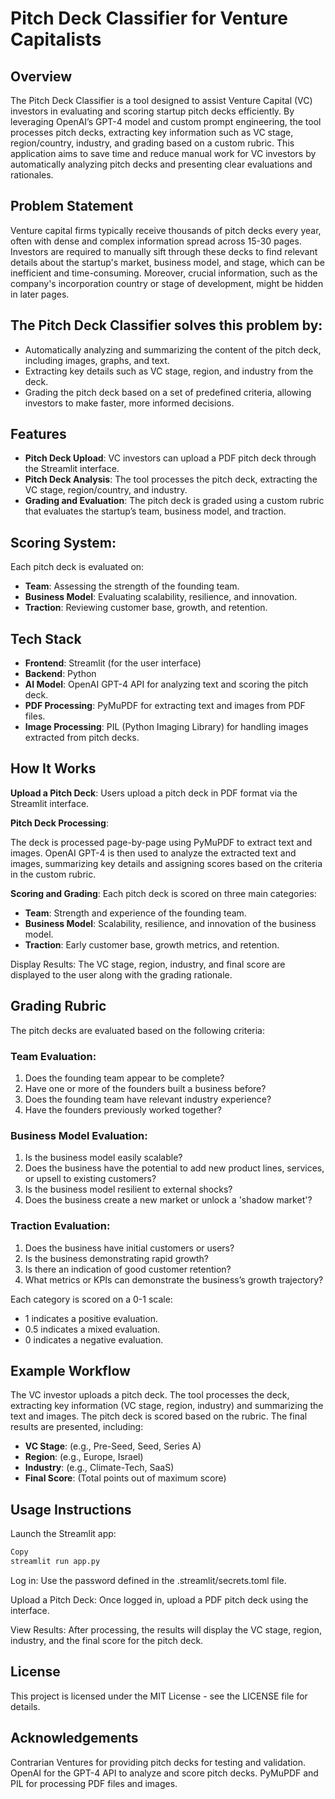 # Pitch Deck Classifier for Venture Capitalists
## Overview
The Pitch Deck Classifier is a tool designed to assist Venture Capital (VC) investors in evaluating and scoring startup pitch decks efficiently. By leveraging OpenAI’s GPT-4 model and custom prompt engineering, the tool processes pitch decks, extracting key information such as VC stage, region/country, industry, and grading based on a custom rubric. This application aims to save time and reduce manual work for VC investors by automatically analyzing pitch decks and presenting clear evaluations and rationales.

## Problem Statement
Venture capital firms typically receive thousands of pitch decks every year, often with dense and complex information spread across 15-30 pages. Investors are required to manually sift through these decks to find relevant details about the startup's market, business model, and stage, which can be inefficient and time-consuming. Moreover, crucial information, such as the company's incorporation country or stage of development, might be hidden in later pages.

## The Pitch Deck Classifier solves this problem by:

- Automatically analyzing and summarizing the content of the pitch deck, including images, graphs, and text.
- Extracting key details such as VC stage, region, and industry from the deck.
- Grading the pitch deck based on a set of predefined criteria, allowing investors to make faster, more informed decisions.

## Features
- **Pitch Deck Upload**: VC investors can upload a PDF pitch deck through the Streamlit interface.
- **Pitch Deck Analysis**: The tool processes the pitch deck, extracting the VC stage, region/country, and industry.
- **Grading and Evaluation**: The pitch deck is graded using a custom rubric that evaluates the startup’s team, business model, and traction.

## Scoring System: 
Each pitch deck is evaluated on:

- **Team**: Assessing the strength of the founding team.
- **Business Model**: Evaluating scalability, resilience, and innovation.
- **Traction**: Reviewing customer base, growth, and retention.

## Tech Stack
- **Frontend**: Streamlit (for the user interface)
- **Backend**: Python
- **AI Model**: OpenAI GPT-4 API for analyzing text and scoring the pitch deck.
- **PDF Processing**: PyMuPDF for extracting text and images from PDF files.
- **Image Processing**: PIL (Python Imaging Library) for handling images extracted from pitch decks.

## How It Works
**Upload a Pitch Deck**: Users upload a pitch deck in PDF format via the Streamlit interface.

**Pitch Deck Processing**:

The deck is processed page-by-page using PyMuPDF to extract text and images.
OpenAI GPT-4 is then used to analyze the extracted text and images, summarizing key details and assigning scores based on the criteria in the custom rubric.

**Scoring and Grading**: Each pitch deck is scored on three main categories:
- **Team**: Strength and experience of the founding team.
- **Business Model**: Scalability, resilience, and innovation of the business model.
- **Traction**: Early customer base, growth metrics, and retention.

Display Results: The VC stage, region, industry, and final score are displayed to the user along with the grading rationale.

## Grading Rubric
The pitch decks are evaluated based on the following criteria:

### Team Evaluation:
1. Does the founding team appear to be complete?
2. Have one or more of the founders built a business before?
3. Does the founding team have relevant industry experience?
4. Have the founders previously worked together?

### Business Model Evaluation:
1. Is the business model easily scalable?
2. Does the business have the potential to add new product lines, services, or upsell to existing customers?
3. Is the business model resilient to external shocks?
4. Does the business create a new market or unlock a 'shadow market'?

### Traction Evaluation:
1. Does the business have initial customers or users?
2. Is the business demonstrating rapid growth?
3. Is there an indication of good customer retention?
4. What metrics or KPIs can demonstrate the business’s growth trajectory?

Each category is scored on a 0-1 scale:

- 1 indicates a positive evaluation.
- 0.5 indicates a mixed evaluation.
- 0 indicates a negative evaluation.

## Example Workflow
The VC investor uploads a pitch deck.
The tool processes the deck, extracting key information (VC stage, region, industry) and summarizing the text and images.
The pitch deck is scored based on the rubric.
The final results are presented, including:

- **VC Stage**: (e.g., Pre-Seed, Seed, Series A)
- **Region**: (e.g., Europe, Israel)
- **Industry**: (e.g., Climate-Tech, SaaS)
- **Final Score**: (Total points out of maximum score)

## Usage Instructions
Launch the Streamlit app:

```bash
Copy
streamlit run app.py
```

Log in: Use the password defined in the .streamlit/secrets.toml file.

Upload a Pitch Deck: Once logged in, upload a PDF pitch deck using the interface.

View Results: After processing, the results will display the VC stage, region, industry, and the final score for the pitch deck.

## License
This project is licensed under the MIT License - see the LICENSE file for details.

## Acknowledgements
Contrarian Ventures for providing pitch decks for testing and validation.
OpenAI for the GPT-4 API to analyze and score pitch decks.
PyMuPDF and PIL for processing PDF files and images.
